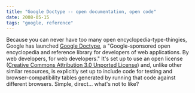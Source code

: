 ```yaml
---
title: "Google Doctype -- open documentation, open code"
date: 2008-05-15
tags: "google, reference"
---
```


Because you can never have too many open encyclopedia-type-thingies, Google has launched
[Google Doctype](http://code.google.com/doctype/), a "Google-sponsored open encyclopedia and reference library for developers of web applications. By web developers, for web developers." It's set up to use an open license (<a href="http://creativecommons.org/licenses/by/3.0/">Creative Commons Attribution 3.0 Unported License</a>) and, unlike other similar resources, is explicitly set up to include code for testing and browser-compatibility tables generated by running that code against different browsers. Simple, direct... what's not to like?
